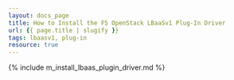 ```yaml
---
layout: docs_page
title: How to Install the F5 OpenStack LBaaSv1 Plug-In Driver
url: {{ page.title | slugify }}
tags: lbaasv1, plug-in
resource: true
---
```


{% include m_install_lbaas_plugin_driver.md %}